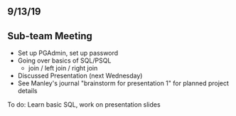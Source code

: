## 9/13/19

## Sub-team Meeting

 - Set up PGAdmin, set up password
 - Going over basics of SQL/PSQL
      - join / left join / right join
 - Discussed Presentation (next Wednesday)
 - See Manley's journal "brainstorm for presentation 1" for planned project details
 
 
 To do: Learn basic SQL, work on presentation slides
 
